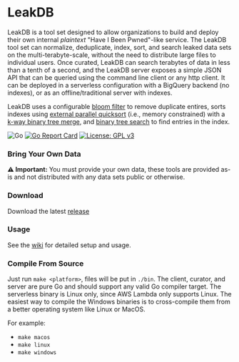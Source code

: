 # LeakDB

LeakDB is a tool set designed to allow organizations to build and deploy their own internal _plaintext_ "Have I Been Pwned"-like service. The LeakDB tool set can normalize, deduplicate, index, sort, and search leaked data sets on the multi-terabyte-scale, without the need to distribute large files to individual users. Once curated, LeakDB can search terabytes of data in less than a tenth of a second, and the LeakDB server exposes a simple JSON API that can be queried using the command line client or any http client. It can be deployed in a serverless configuration with a BigQuery backend (no indexes), or as an offline/traditional server with indexes.

LeakDB uses a configurable [bloom filter](https://en.wikipedia.org/wiki/Bloom_filter) to remove duplicate entires, sorts indexes using [external parallel quicksort](https://en.wikipedia.org/wiki/External_sorting) (i.e., memory constrained) with a [k-way binary tree merge](https://en.wikipedia.org/wiki/K-way_merge_algorithm), and [binary tree search](https://en.wikipedia.org/wiki/Binary_tree) to find entries in the index.

![Go](https://github.com/moloch--/leakdb/workflows/Go/badge.svg?branch=master) [![Go Report Card](https://goreportcard.com/badge/github.com/moloch--/leakdb)](https://goreportcard.com/report/github.com/moloch--/leakdb) [![License: GPL v3](https://img.shields.io/badge/License-GPLv3-blue.svg)](https://www.gnu.org/licenses/gpl-3.0)

### Bring Your Own Data

__⚠️ Important:__ You must provide your own data, these tools are provided as-is and not distributed with any data sets public or otherwise.

### Download

Download the latest [release](https://github.com/moloch--/leakdb/releases)

### Usage

See the [wiki](https://github.com/moloch--/leakdb/wiki) for detailed setup and usage.

### Compile From Source

Just run `make <platform>`, files will be put in `./bin`. The client, curator, and server are pure Go and should support any valid Go compiler target. The serverless binary is Linux only, since AWS Lambda only supports Linux. The easiest way to compile the Windows binaries is to cross-compile them from a better operating system like Linux or MacOS.

For example:
* `make macos`
* `make linux`
* `make windows`
